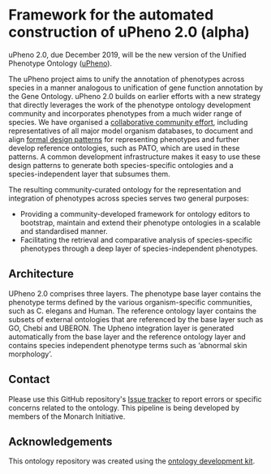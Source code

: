 <!--[![Build Status](https://travis-ci.org/obophenotype/upheno-dev.svg?branch=master)](https://travis-ci.org/obophenotype/upheno-dev)
[![DOI](https://zenodo.org/badge/13996/obophenotype/upheno-dev.svg)](https://zenodo.org/badge/latestdoi/13996/obophenotype/upheno-dev)
-->
# Framework for the automated construction of uPheno 2.0 (alpha)

uPheno 2.0, due December 2019, will be the new version of the Unified Phenotype Ontology ([uPheno](https://github.com/obophenotype/upheno)). 

The uPheno project aims to unify the annotation of phenotypes across species in a manner analogous to unification of gene function annotation by the Gene Ontology. uPheno 2.0 builds on earlier efforts with a new strategy that directly leverages the work of the phenotype ontology development community and incorporates phenotypes from a much wider range of species. We have organised a [collaborative community effort](https://github.com/obophenotype/upheno/wiki/Phenotype-Ontologies-Reconciliation-Effort), including representatives of all major model organism databases, to document and align [formal design patterns](https://github.com/obophenotype/upheno/tree/master/src/patterns) for representing phenotypes and further develop reference ontologies, such as PATO, which are used in these patterns.  A common development infrastructure makes it easy to use these design patterns to generate both species-specific ontologies and a species-independent layer that subsumes them. 

The resulting community-curated ontology for the representation and integration of phenotypes across species serves two general purposes:  
- Providing a community-developed framework for ontology editors to bootstrap, maintain and extend their phenotype ontologies in a scalable and standardised manner.  
- Facilitating the retrieval and comparative analysis of species-specific phenotypes through a deep layer of species-independent phenotypes.

## Architecture

UPheno 2.0 comprises three layers. The phenotype base layer contains the phenotype terms defined by the various organism-specific communities, such as C. elegans and Human. The reference ontology layer contains the subsets of external ontologies that are referenced by the base layer such as GO, Chebi and UBERON. The Upheno integration layer is generated automatically from the base layer and the reference ontology layer and contains species independent phenotype terms such as ‘abnormal skin morphology’.

## Contact

Please use this GitHub repository's [Issue tracker](https://github.com/obophenotype/upheno-dev/issues) to report errors or specific concerns related to the ontology. This pipeline is being developed by members of the Monarch Initiative.

## Acknowledgements

This ontology repository was created using the [ontology development kit](https://github.com/INCATools/ontology-development-kit).
